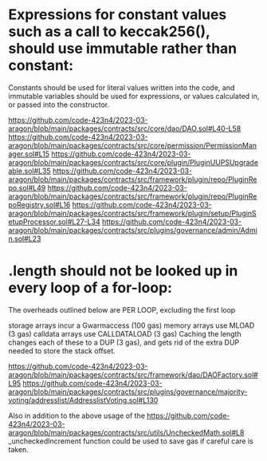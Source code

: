 # Expressions for constant values such as a call to keccak256(), should use immutable rather than constant:
Constants should be used for literal values written into the code, and immutable variables should be used for expressions, or values calculated in, or passed into the constructor.

https://github.com/code-423n4/2023-03-aragon/blob/main/packages/contracts/src/core/dao/DAO.sol#L40-L58
https://github.com/code-423n4/2023-03-aragon/blob/main/packages/contracts/src/core/permission/PermissionManager.sol#L15
https://github.com/code-423n4/2023-03-aragon/blob/main/packages/contracts/src/core/plugin/PluginUUPSUpgradeable.sol#L35
https://github.com/code-423n4/2023-03-aragon/blob/main/packages/contracts/src/framework/plugin/repo/PluginRepo.sol#L49
https://github.com/code-423n4/2023-03-aragon/blob/main/packages/contracts/src/framework/plugin/repo/PluginRepoRegistry.sol#L16
https://github.com/code-423n4/2023-03-aragon/blob/main/packages/contracts/src/framework/plugin/setup/PluginSetupProcessor.sol#L27-L34
https://github.com/code-423n4/2023-03-aragon/blob/main/packages/contracts/src/plugins/governance/admin/Admin.sol#L23


# <array>.length should not be looked up in every loop of a for-loop:
The overheads outlined below are PER LOOP, excluding the first loop

storage arrays incur a Gwarmaccess (100 gas)
memory arrays use MLOAD (3 gas)
calldata arrays use CALLDATALOAD (3 gas)
Caching the length changes each of these to a DUP<N> (3 gas), and gets rid of the extra DUP<N> needed to store the stack offset.

https://github.com/code-423n4/2023-03-aragon/blob/main/packages/contracts/src/framework/dao/DAOFactory.sol#L95
https://github.com/code-423n4/2023-03-aragon/blob/main/packages/contracts/src/plugins/governance/majority-voting/addresslist/AddresslistVoting.sol#L130

Also in addition to the above usage of the https://github.com/code-423n4/2023-03-aragon/blob/main/packages/contracts/src/utils/UncheckedMath.sol#L8 _uncheckedIncrement function could be used to save gas if careful care is taken.